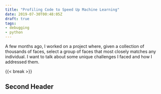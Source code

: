 ```yaml
---
title: "Profiling Code to Speed Up Machine Learning"
date: 2019-07-30T00:48:05Z
draft: true
tags:
- debugging
- python
---
```


A few months ago, I worked on a project where, given a collection of thousands of faces, select a group of faces that most closely matches any individual.  I want to talk about some unique challenges I faced and how I addressed them.

{{< break >}}
## Second Header
